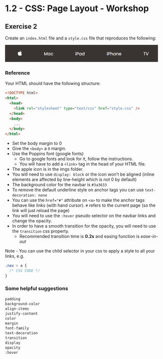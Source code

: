 # 1.2 - CSS: Page Layout - Workshop

## Exercise 2

Create an `index.html` file and a `style.css` file that reproduces the following:

![exercise-2 goal](../../__1-lecture/assets/ex-2-goal.gif)

### Reference

Your HTML should have the following structure:

```html
<!DOCTYPE html>
<html>
  <head>
    <link rel="stylesheet" type="text/css" href="style.css" />
  </head>
  <body>
    ...
  </body>
</html>
```

- Set the body margin to 0
- Give the `<body>` a `0` margin.
- Use the Poppins font (google fonts)
  - Go to google fonts and look for it, follow the instructions.
  - You will have to add a `<link>` tag in the head of your HTML file.
- The apple icon is in the imgs folder.
- You will need to use `display: block` or the icon won't be aligned (inline elements are affected by line-height which is not 0 by default)
- The background color for the navbar is `#3a3633`
- To remove the default underline style on anchor tags you can use `text-decoration: none`
- You can use the `href="#"` attribute on `<a>` to make the anchor tags behave like links (with hand cursor). `#` refers to the current page (so the link will just reload the page)
- You will need to use the `:hover` pseudo selector on the navbar links and change the opacity.
- In order to have a smooth transition for the opacity, you will need to use the `transition` css property.
  - Recommended transition time is **0.2s** and easing function is _ease-in-out_

Note - You can use the child selector in your css to apply a style to all your links, e.g.

```css
.nav > a {
  /* CSS CODE */
}
```

### Some helpful suggestions

```
padding
background-color
align-items
justify-content
color
margin
font-family
text-decoration
transition
display
opacity
:hover
```
